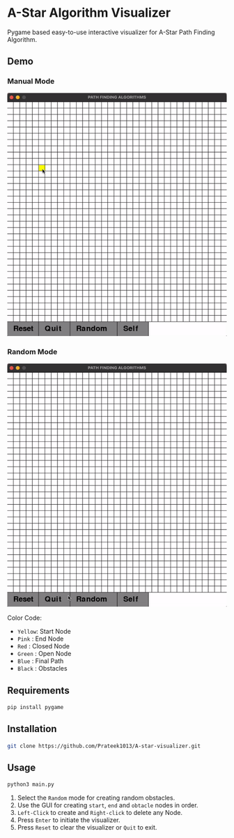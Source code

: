 # A-Star Algorithm Visualizer

Pygame based easy-to-use interactive visualizer for A-Star Path Finding Algorithm.

## Demo

### Manual Mode

![Example](assets/example1.gif)

### Random Mode

![Example](assets/example2.gif)

Color Code:

- `Yellow`: Start Node
- `Pink`  : End Node
- `Red`   : Closed Node
- `Green` : Open Node
- `Blue`  : Final Path
- `Black` : Obstacles

## Requirements

``` bash
pip install pygame
```

## Installation

``` bash
git clone https://github.com/Prateek1013/A-star-visualizer.git
```

## Usage

``` bash
python3 main.py
```

1. Select the `Random` mode for creating random obstacles.
2. Use the GUI for creating `start`, `end` and `obtacle` nodes in order.
3. `Left-Click` to create and `Right-click` to delete any Node.
4. Press `Enter` to initiate the visualizer.
5. Press `Reset` to clear the visualizer or `Quit` to exit.

